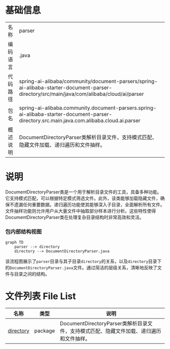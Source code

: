 # 基础信息

|      |      |
|------|------|
| 名称 | parser |
| 编码语言 | .java |
| 代码路径 | spring-ai-alibaba/community/document-parsers/spring-ai-alibaba-starter-document-parser-directory/src/main/java/com/alibaba/cloud/ai/parser |
| 包名 | spring-ai-alibaba.community.document-parsers.spring-ai-alibaba-starter-document-parser-directory.src.main.java.com.alibaba.cloud.ai.parser |
| 概述说明 | DocumentDirectoryParser类解析目录文件，支持模式匹配、隐藏文件加载、递归遍历和文件抽样。 |

# 说明

DocumentDirectoryParser类是一个用于解析目录文件的工具，具备多种功能。它支持模式匹配，可以根据特定模式筛选文件。此外，该类能够加载隐藏文件，确保不遗漏任何重要数据。递归遍历功能使其能够深入子目录，全面解析所有文件。文件抽样功能则允许用户从大量文件中抽取部分样本进行分析。这些特性使得DocumentDirectoryParser类在处理复杂目录结构时非常高效和灵活。


### 包内部结构视图

```mermaid
graph TD
    parser --> directory
    directory --> DocumentDirectoryParser.java
```

该流程图展示了`parser`目录与其子目录`directory`的关系，以及`directory`目录下的`DocumentDirectoryParser.java`文件。通过简洁的层级关系，清晰地反映了文件与目录之间的结构。

# 文件列表 File List

| 名称   | 类型  | 说明 |
|-------|------|-------------|
| [directory](directory/_module.md) | package | DocumentDirectoryParser类解析目录文件，支持模式匹配、隐藏文件加载、递归遍历和文件抽样。 |


